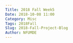 ```yaml
---
Title: 2018 Fall Week5
Date: 2018-10-08 11:00
Category: Misc
Tags: 2018Fall
Slug: 2018-Fall-Project-Blog
Author: NFUMDE
---
```




<!-- PELICAN_END_SUMMARY -->

